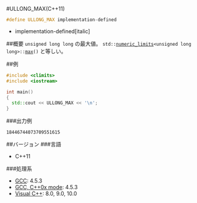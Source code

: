 #ULLONG_MAX(C++11)
```cpp
#define ULLONG_MAX implementation-defined
```
* implementation-defined[italic]

##概要
`unsigned long long` の最大値。
`std::`[`numeric_limits`](/reference/limits/numeric_limits.md)`<unsigned long long>::`[`max`](/reference/limits/numeric_limits/max.md)`()` と等しい。


##例
```cpp
#include <climits>
#include <iostream>

int main()
{
  std::cout << ULLONG_MAX << '\n';
}
```


###出力例
```
18446744073709551615
```

##バージョン
###言語
- C++11

###処理系
- [GCC](/implementation#gcc.md): 4.5.3
- [GCC, C++0x mode](/implementation#gcc.md): 4.5.3
- [Visual C++](/implementation#visual_cpp.md): 8.0, 9.0, 10.0

